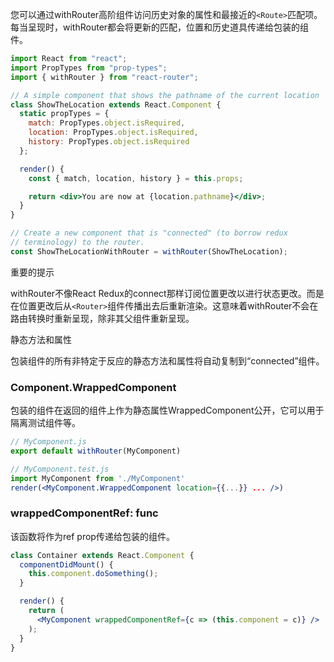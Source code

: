 您可以通过withRouter高阶组件访问历史对象的属性和最接近的`<Route>`匹配项。每当呈现时，withRouter都会将更新的匹配，位置和历史道具传递给包装的组件。
```jsx harmony
import React from "react";
import PropTypes from "prop-types";
import { withRouter } from "react-router";

// A simple component that shows the pathname of the current location
class ShowTheLocation extends React.Component {
  static propTypes = {
    match: PropTypes.object.isRequired,
    location: PropTypes.object.isRequired,
    history: PropTypes.object.isRequired
  };

  render() {
    const { match, location, history } = this.props;

    return <div>You are now at {location.pathname}</div>;
  }
}

// Create a new component that is "connected" (to borrow redux
// terminology) to the router.
const ShowTheLocationWithRouter = withRouter(ShowTheLocation);
```

重要的提示

withRouter不像React Redux的connect那样订阅位置更改以进行状态更改。而是在位置更改后从`<Router>`组件传播出去后重新渲染。这意味着withRouter不会在路由转换时重新呈现，除非其父组件重新呈现。

静态方法和属性

包装组件的所有非特定于反应的静态方法和属性将自动复制到“connected”组件。

### Component.WrappedComponent
包装的组件在返回的组件上作为静态属性WrappedComponent公开，它可以用于隔离测试组件等。
```jsx harmony
// MyComponent.js
export default withRouter(MyComponent)

// MyComponent.test.js
import MyComponent from './MyComponent'
render(<MyComponent.WrappedComponent location={{...}} ... />)
```

### wrappedComponentRef: func

该函数将作为ref prop传递给包装的组件。

```jsx harmony
class Container extends React.Component {
  componentDidMount() {
    this.component.doSomething();
  }

  render() {
    return (
      <MyComponent wrappedComponentRef={c => (this.component = c)} />
    );
  }
}
```
